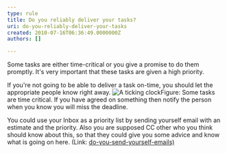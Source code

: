 ```yaml
---
type: rule
title: Do you reliably deliver your tasks?
uri: do-you-reliably-deliver-your-tasks
created: 2010-07-16T06:36:49.0000000Z
authors: []

---
```


 Some tasks are either time-critical or you give a promise to do them promptly. It's very important that these tasks are given a high priority. 
 
If you're not going to be able to deliver a task on-time, you should let the appropriate people know right away.
![A ticking clock](http&#58;//www.ssw.com.au/ssw/Standards/Rules/Images/tickingclock.JPG)Figure: Some tasks are time critical. If you have agreed on something then notify the person when you know you will miss the deadline.​

You could use your Inbox as a priority list by sending yourself email with an estimate and the priority. Also you are supposed CC other who you think should know about this, so that they could give you some advice and know what is going on here. (Link:        [do-you​-send-yourself-emails​)](/_layouts/15/FIXUPREDIRECT.ASPX?WebId=3dfc0e07-e23a-4cbb-aac2-e778b71166a2&amp;TermSetId=07da3ddf-0924-4cd2-a6d4-a4809ae20160&amp;TermId=5c16d531-007d-49ef-8acc-b26596e13e84)​
​<br>   
​

